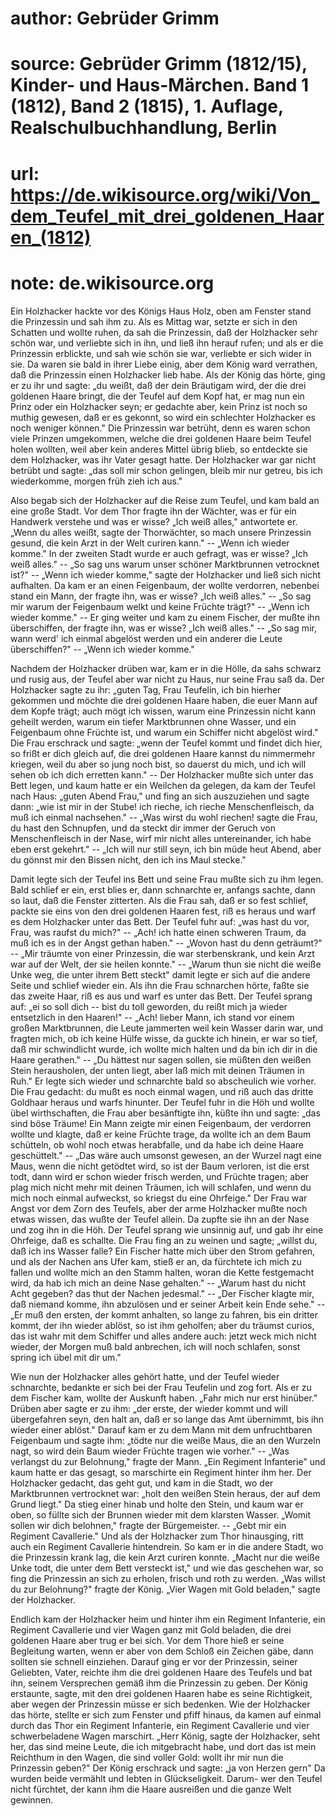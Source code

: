 # author: Gebrüder Grimm
# source: Gebrüder Grimm (1812/15), Kinder- und Haus-Märchen. Band 1 (1812), Band 2 (1815), 1. Auflage, Realschulbuchhandlung, Berlin
# url: https://de.wikisource.org/wiki/Von_dem_Teufel_mit_drei_goldenen_Haaren_(1812)
# note: de.wikisource.org

Ein Holzhacker hackte vor des Königs Haus Holz, oben am Fenster stand die Prinzessin und sah ihm zu. Als es Mittag war, setzte er sich in den Schatten und wollte ruhen, da sah die Prinzessin, daß der Holzhacker sehr schön war, und verliebte sich in ihn, und ließ ihn herauf rufen; und als er die Prinzessin erblickte, und sah wie schön sie war, verliebte er sich wider in sie. Da waren sie bald in ihrer Liebe einig, aber dem König ward verrathen, daß die Prinzessin einen Holzhacker lieb habe. Als der König das hörte, ging er zu ihr und sagte: „du weißt, daß der dein Bräutigam wird, der die drei goldenen Haare bringt, die der Teufel auf dem Kopf hat, er mag nun ein Prinz oder ein Holzhacker seyn; er gedachte aber, kein Prinz ist noch so muthig gewesen, daß er es gekonnt, so wird ein schlechter Holzhacker es noch weniger können." Die Prinzessin  war betrüht, denn es waren schon viele Prinzen umgekommen, welche die drei goldenen Haare beim Teufel holen wollten, weil aber kein anderes Mittel übrig blieb, so entdeckte sie dem Holzhacker, was ihr Vater gesagt hatte. Der Holzhacker war gar nicht betrübt und sagte: „das soll mir schon gelingen, bleib mir nur getreu, bis ich wiederkomme, morgen früh zieh ich aus." 

Also begab sich der Holzhacker auf die Reise zum Teufel, und kam bald an eine große Stadt. Vor dem Thor fragte ihn der Wächter, was er für ein Handwerk verstehe und was er wisse? „Ich weiß alles," antwortete er. „Wenn du alles weißt, sagte der Thorwächter, so mach unsere Prinzessin gesund, die kein Arzt in der Welt curiren kann." -- „Wenn ich wieder komme." In der zweiten Stadt wurde er auch gefragt, was er wisse? „Ich weiß alles." -- „So sag uns warum unser schöner Marktbrunnen vetrocknet ist?" -- „Wenn ich wieder komme," sagte der Holzhacker und ließ sich nicht aufhalten. Da kam er an einen Feigenbaum, der wollte verdorren, nebenbei stand ein Mann, der fragte ihn, was er wisse? „Ich weiß alles." -- „So sag mir warum der Feigenbaum welkt und keine Früchte trägt?" -- „Wenn ich wieder komme." -- Er ging weiter und kam zu einem Fischer, der mußte ihn  überschiffen, der fragte ihn, was er wisse? „Ich weiß alles." -- „So sag mir, wann werd' ich einmal abgelöst werden und ein anderer die Leute überschiffen?" -- „Wenn ich wieder komme." 

Nachdem der Holzhacker drüben war, kam er in die Hölle, da sahs schwarz und rusig aus, der Teufel aber war nicht zu Haus, nur seine Frau saß da. Der Holzhacker sagte zu ihr: „guten Tag, Frau Teufelin, ich bin hierher gekommen und möchte die drei goldenen Haare haben, die euer Mann auf dem Kopfe trägt; auch mögt ich wissen, warum eine Prinzessin nicht kann geheilt werden, warum ein tiefer Marktbrunnen ohne Wasser, und ein Feigenbaum ohne Früchte ist, und warum ein Schiffer nicht abgelöst wird." Die Frau erschrack und sagte: „wenn der Teufel kommt und findet dich hier, so frißt er dich gleich auf, die drei goldenen Haare kannst du nimmermehr kriegen, weil du aber so jung noch bist, so dauerst du mich, und ich will sehen ob ich dich erretten kann." -- Der Holzhacker mußte sich unter das Bett legen, und kaum hatte er ein Weilchen da gelegen, da kam der Teufel nach Haus: „guten Abend Frau," und fing an sich auszuziehen und sagte dann: „wie ist mir in der Stube! ich rieche, ich rieche Menschenfleisch, da muß ich einmal nachsehen." -- „Was wirst  du wohl riechen! sagte die Frau, du hast den Schnupfen, und da steckt dir immer der Geruch von Menschenfleisch in der Nase, wirf mir nicht alles untereinander, ich habe eben erst gekehrt." -- „Ich will nur still seyn, ich bin müde heut Abend, aber du gönnst mir den Bissen nicht, den ich ins Maul stecke." 

Damit legte sich der Teufel ins Bett und seine Frau mußte sich zu ihm legen. Bald schlief er ein, erst blies er, dann schnarchte er, anfangs sachte, dann so laut, daß die Fenster zitterten. Als die Frau sah, daß er so fest schlief, packte sie eins von den drei goldenen Haaren fest, riß es heraus und warf es dem Holzhacker unter das Bett. Der Teufel fuhr auf: „was hast du vor, Frau, was raufst du mich?" -- „Ach! ich hatte einen schweren Traum, da muß ich es in der Angst gethan haben." -- „Wovon hast du denn geträumt?" -- „Mir träumte von einer Prinzessin, die war sterbenskrank, und kein Arzt war auf der Welt, der sie heilen konnte." -- „Warum thun sie nicht die weiße Unke weg, die unter ihrem Bett steckt" damit legte er sich auf die andere Seite und schlief wieder ein. Als ihn die Frau schnarchen hörte, faßte sie das zweite Haar, riß es aus und warf es unter das Bett. Der Teufel sprang auf: „ei so soll dich -- bist du toll geworden, du reißt mich ja wieder entsetzlich  in den Haaren!" -- „Ach! lieber Mann, ich stand vor einem großen Marktbrunnen, die Leute jammerten weil kein Wasser darin war, und fragten mich, ob ich keine Hülfe wisse, da guckte ich hinein, er war so tief, daß mir schwindlicht wurde, ich wollte mich halten und da bin ich dir in die Haare gerathen." -- „Du hättest nur sagen sollen, sie müßten den weißen Stein herausholen, der unten liegt, aber laß mich mit deinen Träumen in Ruh." Er legte sich wieder und schnarchte bald so abscheulich wie vorher. Die Frau gedacht: du mußt es noch einmal wagen, und riß auch das dritte Goldhaar heraus und warfs hinunter. Der Teufel fuhr in die Höh und wollte übel wirthschaften, die Frau aber besänftigte ihn, küßte ihn und sagte: „das sind böse Träume! Ein Mann zeigte mir einen Feigenbaum, der verdorren wollte und klagte, daß er keine Früchte trage, da wollte ich an dem Baum schütteln, ob wohl noch etwas herabfalle, und da habe ich deine Haare geschüttelt." -- „Das wäre auch umsonst gewesen, an der Wurzel nagt eine Maus, wenn die nicht getödtet wird, so ist der Baum verloren, ist die erst todt, dann wird er schon wieder frisch werden, und Früchte tragen; aber plag mich nicht mehr mit deinen Träumen, ich will schlafen, und wenn du mich noch einmal aufweckst, so kriegst du eine Ohrfeige."  Der Frau war Angst vor dem Zorn des Teufels, aber der arme Holzhacker mußte noch etwas wissen, das wußte der Teufel allein. Da zupfte sie ihn an der Nase und zog ihn in die Höh. Der Teufel sprang wie unsinnig auf, und gab ihr eine Ohrfeige, daß es schallte. Die Frau fing an zu weinen und sagte; „willst du, daß ich ins Wasser falle? Ein Fischer hatte mich über den Strom gefahren, und als der Nachen ans Ufer kam, stieß er an, da fürchtete ich mich zu fallen und wollte mich an den Stamm halten, woran die Kette festgemacht wird, da hab ich mich an deine Nase gehalten." -- „Warum hast du nicht Acht gegeben? das thut der Nachen jedesmal." -- „Der Fischer klagte mir, daß niemand komme, ihn abzulösen und er seiner Arbeit kein Ende sehe." -- „Er muß den ersten, der kommt anhalten, so lange zu fahren, bis ein dritter kommt, der ihn wieder ablöst, so ist ihm geholfen; aber du träumst curios, das ist wahr mit dem Schiffer und alles andere auch: jetzt weck mich nicht wieder, der Morgen muß bald anbrechen, ich will noch schlafen, sonst spring ich übel mit dir um." 

Wie nun der Holzhacker alles gehört hatte, und der Teufel wieder schnarchte, bedankte er sich bei der Frau Teufelin und zog fort. Als er zu dem Fischer kam, wollte der Auskunft  haben. „Fahr mich nur erst hinüber." Drüben aber sagte er zu ihm: „der erste, der wieder kommt und will übergefahren seyn, den halt an, daß er so lange das Amt übernimmt, bis ihn wieder einer ablöst." Darauf kam er zu dem Mann mit dem unfruchtbaren Feigenbaum und sagte ihm: „tödte nur die weiße Maus, die an den Wurzeln nagt, so wird dein Baum wieder Früchte tragen wie vorher." -- „Was verlangst du zur Belohnung," fragte der Mann. „Ein Regiment Infanterie" und kaum hatte er das gesagt, so marschirte ein Regiment hinter ihm her. Der Holzhacker gedacht, das geht gut, und kam in die Stadt, wo der Marktbrunnen vertrocknet war: „holt den weißen Stein heraus, der auf dem Grund liegt." Da stieg einer hinab und holte den Stein, und kaum war er oben, so füllte sich der Brunnen wieder mit dem klarsten Wasser. „Womit sollen wir dich belohnen," fragte der Bürgemeister. -- „Gebt mir ein Regiment Cavallerie." Und als der Holzhacker zum Thor hinausging, ritt auch ein Regiment Cavallerie hintendrein. So kam er in die andere Stadt, wo die Prinzessin krank lag, die kein Arzt curiren konnte. „Macht nur die weiße Unke todt, die unter dem Bett versteckt ist," und wie das geschehen war, so fing die Prinzessin an sich zu erholen, frisch und roth zu werden.  „Was willst du zur Belohnung?" fragte der König. „Vier Wagen mit Gold beladen," sagte der Holzhacker. 

Endlich kam der Holzhacker heim und hinter ihm ein Regiment Infanterie, ein Regiment Cavallerie und vier Wagen ganz mit Gold beladen, die drei goldenen Haare aber trug er bei sich. Vor dem Thore hieß er seine Begleitung warten, wenn er aber von dem Schloß ein Zeichen gäbe, dann sollten sie schnell einziehen. Darauf ging er vor der Prinzessin, seiner Geliebten, Vater, reichte ihm die drei goldenen Haare des Teufels und bat ihn, seinem Versprechen gemäß ihm die Prinzessin zu geben. Der König erstaunte, sagte, mit den drei goldenen Haaren habe es seine Richtigkeit, aber wegen der Prinzessin müsse er sich bedenken. Wie der Holzhacker das hörte, stellte er sich zum Fenster und pfiff hinaus, da kamen auf einmal durch das Thor ein Regiment Infanterie, ein Regiment Cavallerie und vier schwerbeladene Wagen marschirt. „Herr König, sagte der Holzhacker, seht her, das sind meine Leute, die ich mitgebracht habe, und dort das ist mein Reichthum in den Wagen, die sind voller Gold: wollt ihr mir nun die Prinzessin geben?" Der König erschrack und sagte: „ja von Herzen gern" Da wurden beide vermählt und lebten in Glückseligkeit.  Darum- wer den Teufel nicht fürchtet, der kann ihm die Haare ausreißen und die ganze Welt gewinnen. 

